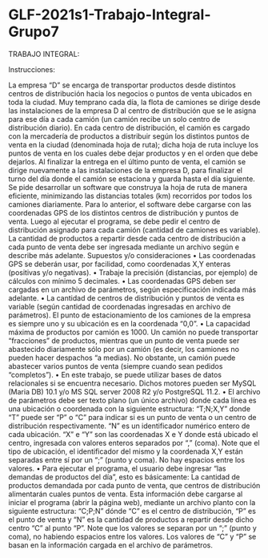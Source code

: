 # GLF-2021s1-Trabajo-Integral-Grupo7

TRABAJO INTEGRAL:

Instrucciones:

La empresa “D” se encarga de transportar productos desde distintos centros de distribución hacia los negocios o puntos de venta ubicados en toda la ciudad.
Muy temprano cada día, la flota de camiones se dirige desde las instalaciones de la empresa D al centro de distribución que se le asigna para ese día a cada camión (un camión recibe un solo centro de distribución diario). En cada centro de distribución, el camión es cargado con la mercadería de productos a distribuir según los distintos puntos de venta en la ciudad (denominada hoja de ruta); dicha hoja de ruta incluye los puntos de venta en los cuales debe dejar productos y en el orden que debe dejarlos.
Al finalizar la entrega en el último punto de venta, el camión se dirige nuevamente a las instalaciones de la empresa D, para finalizar el turno del día donde el camión se estaciona y guarda hasta el día siguiente.
Se pide desarrollar un software que construya la hoja de ruta de manera eficiente, minimizando las distancias totales (km) recorridos por todos los camiones diariamente. Para lo anterior, el software debe cargarse con las coordenadas GPS de los distintos centros de distribución y puntos de venta. Luego al ejecutar el programa, se debe pedir el centro de distribución asignado para cada camión (cantidad de camiones es variable). La cantidad de productos a repartir desde cada centro de distribución a cada punto de venta debe ser ingresada mediante un archivo según e describe más adelante.
Supuestos y/o consideraciones
• Las coordenadas GPS se deberán usar, por facilidad, como coordenadas X,Y enteras (positivas y/o negativas).
• Trabaje la precisión (distancias, por ejemplo) de cálculos con mínimo 5 decimales.
• Las coordenadas GPS deben ser cargadas en un archivo de parámetros, según especificación indicada más adelante.
• La cantidad de centros de distribución y puntos de venta es variable (según cantidad de coordenadas ingresadas en archivo de parámetros). El punto de estacionamiento de los camiones de la empresa es siempre uno y su ubicación es en la coordenada “0,0”.
• La capacidad máxima de productos por camión es 1000. Un camión no puede transportar “fracciones” de productos, mientras que un punto de venta puede ser abastecido diariamente sólo por un camión (es decir, los camiones no pueden hacer despachos “a medias). No obstante, un camión puede abastecer varios puntos de venta (siempre cuando sean pedidos “completos”).
• En este trabajo, se puede utilizar bases de datos relacionales si se encuentra necesario. Dichos motores pueden ser MySQL (Maria DB) 10.1 y/o MS SQL server 2008 R2 y/o PostgreSQL 11.2.
• El archivo de parámetros debe ser texto plano (un único archivo) donde cada línea es una ubicación o coordenada con la siguiente estructura: “T;N;X,Y” donde “T” puede ser “P” o “C” para indicar si es un punto de venta o un centro de distribución respectivamente. “N” es un identificador numérico entero de cada ubicación. “X” e “Y” son las coordenadas X e Y donde está ubicado el centro, ingresada con valores enteros separados por “,” (coma). Note que el tipo de ubicación, el identificador del mismo y la coordenada X,Y están separadas entre sí por un “;” (punto y coma). No hay espacios entre los valores.
• Para ejecutar el programa, el usuario debe ingresar “las demandas de productos del día”, esto es básicamente: La cantidad de productos demandada por cada punto de venta, que centros de distribución alimentarán cuales puntos de venta. Esta información debe cargarse al iniciar el programa (abrir la página web), mediante un archivo planto con la siguiente estructura: “C;P;N” dónde “C” es el centro de distribución, “P” es el punto de venta y “N” es la cantidad de productos a repartir desde dicho centro “C” al punto “P”. Note que los valores se separan por un “;” (punto y coma), no habiendo espacios entre los valores. Los valores de “C” y “P” se basan en la información cargada en el archivo de parámetros.
